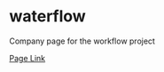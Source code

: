# waterflow
Company page for the workflow project

[Page Link](https://micro-workflow.github.io/waterflow/)
